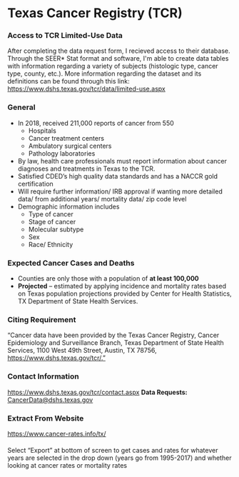 # Texas Cancer Registry (TCR)

### Access to TCR Limited-Use Data
After completing the data request form, I recieved access to their database. Through the SEER* Stat format and software, I'm able to create data tables with information regarding a variety of subjects (histologic type, cancer type, county, etc.). More information regarding the dataset and its definitions can be found through this link: https://www.dshs.texas.gov/tcr/data/limited-use.aspx

### General
- In 2018, received 211,000 reports of cancer from 550 
  - Hospitals
  - Cancer treatment centers 
  - Ambulatory surgical centers
  - Pathology laboratories 
- By law, health care professionals must report information about cancer diagnoses and treatments in Texas to the TCR. 
- Satisfied CDED’s high quality data standards and has a NACCR gold certification 
- Will require further information/ IRB approval if wanting more detailed data/ from additional years/ mortality data/ zip code level 
- Demographic information includes 
  - Type of cancer 
  - Stage of cancer
  - Molecular subtype
  - Sex
  - Race/ Ethnicity 

### Expected Cancer Cases and Deaths
- Counties are only those with a population of **at least 100,000**
- **Projected** – estimated by applying incidence and mortality rates based on Texas population projections provided by Center for Health Statistics, TX Department of State Health Services. 

### Citing Requirement
“Cancer data have been provided by the Texas Cancer Registry, Cancer Epidemiology and Surveillance Branch, Texas Department of State Health Services, 1100 West 49th Street, Austin, TX 78756, https://www.dshs.texas.gov/tcr/.”
### Contact Information
https://www.dshs.texas.gov/tcr/contact.aspx
**Data Requests:** CancerData@dshs.texas.gov

### Extract From Website
https://www.cancer-rates.info/tx/ 
####
Select “Export” at bottom of screen to get cases and rates for whatever years are selected in the drop down (years go from 1995-2017) and whether looking at cancer rates or mortality rates 
